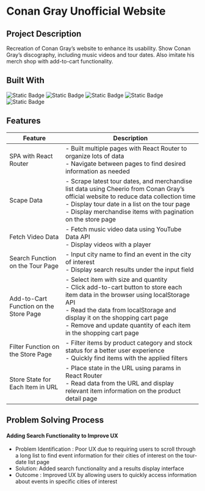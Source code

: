 # Conan Gray Unofficial Website

## Project Description

Recreation of Conan Gray’s website to enhance its usability. Show Conan Gray’s discography, including music videos and tour dates. Also imitate his merch shop with add-to-cart functionality.

## Built With

![Static Badge](https://img.shields.io/badge/React-61DAFB?style=for-the-badge) ![Static Badge](https://img.shields.io/badge/React%20Router-CA4245?style=for-the-badge) ![Static Badge](https://img.shields.io/badge/YouTube%20Data%20API-FF0000?style=for-the-badge) ![Static Badge](https://img.shields.io/badge/Cheerio-E88C1F?style=for-the-badge) ![Static Badge](https://img.shields.io/badge/localStorage-AECBFA?style=for-the-badge)

## Features

| Feature                                | Description                                                                                                                                                                                                                                                                              |
| -------------------------------------- | ---------------------------------------------------------------------------------------------------------------------------------------------------------------------------------------------------------------------------------------------------------------------------------------- |
| SPA with React Router                  | - Built multiple pages with React Router to organize lots of data<br> - Navigate between pages to find desired information as needed                                                                                                                                                     |
| Scape Data                             | - Scrape latest tour dates, and merchandise list data using Cheerio from Conan Gray’s official website to reduce data collection time<br> - Display tour date in a list on the tour page<br> - Display merchandise items with pagination on the store page                               |
| Fetch Video Data                       | - Fetch music video data using YouTube Data API<br> - Display videos with a player                                                                                                                                                                                                       |
| Search Function on the Tour Page       | - Input city name to find an event in the city of interest<br> - Display search results under the input field                                                                                                                                                                            |
| Add-to-Cart Function on the Store Page | - Select item with size and quantity<br> - Click add-to-cart button to store each item data in the browser using localStorage API<br> - Read the data from localStorage and display it on the shopping cart page<br> - Remove and update quantity of each item in the shopping cart page |
| Filter Function on the Store Page      | - Filter items by product category and stock status for a better user experience<br> - Quickly find items with the applied filters                                                                                                                                                       |
| Store State for Each Item in URL       | - Place state in the URL using params in React Router<br> - Read data from the URL and display relevant item information on the product detail page                                                                                                                                      |

## Problem Solving Process

#### Adding Search Functionality to Improve UX

- Problem Identification : Poor UX due to requiring users to scroll through a long list to find event information for their cities of interest on the tour-date list page
- Solution: Added search functionality and a results display interface
- Outcome : Improved UX by allowing users to quickly access information about events in specific cities of interest
